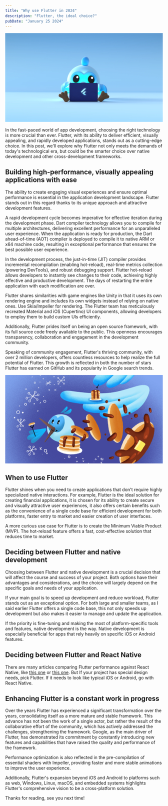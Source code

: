 ```yaml
---
title: "Why use Flutter in 2024"
description: "Flutter, the ideal choice?"
pubDate: "January 25 2024"
---
```


![dash-2024](../../../public/images/dash2024.webp)

In the fast-paced world of app development, choosing the right technology is more crucial than ever. Flutter, with its ability to deliver efficient, visually appealing, and rapidly developed applications, stands out as a cutting-edge choice. In this post, we'll explore why Flutter not only meets the demands of today's technological era, but could be the smarter choice over native development and other cross-development frameworks.

## Building high-performance, visually appealing applications with ease

The ability to create engaging visual experiences and ensure optimal performance is essential in the application development landscape. Flutter stands out in this regard thanks to its unique approach and attractive development features.

A rapid development cycle becomes imperative for effective iteration during the development phase. Dart compiler technology allows you to compile for multiple architectures, delivering excellent performance for an unparalleled user experience. When the application is ready for production, the Dart ahead-of-time (AOT) compiler is deployed to compile it to native ARM or x64 machine code, resulting in exceptional performance that ensures the best possible user experience.

In the development process, the just-in-time (JIT) compiler provides incremental recompilation (enabling hot-reload), real-time metrics collection (powering DevTools), and robust debugging support. Flutter hot-reload allows developers to instantly see changes to their code, achieving highly effective and productive development. The days of restarting the entire application with each modification are over.

Flutter shares similarities with game engines like Unity in that it uses its own rendering engine and includes its own widgets instead of relying on native ones. Use Skia/Impeller for rendering. The Flutter team has meticulously recreated Material and iOS (Cupertino) UI components, allowing developers to employ them to build custom UIs efficiently.

Additionally, Flutter prides itself on being an open source framework, with its full source code freely available to the public. This openness encourages transparency, collaboration and engagement in the development community.

Speaking of community engagement, Flutter's thriving community, with over 2 million developers, offers countless resources to help realize the full potential of Flutter. This growth is reflected in both the number of stars Flutter has earned on GitHub and its popularity in Google search trends.

![dash-2024](../../../public/images/dash.webp)

## When to use Flutter

Flutter shines when you need to create applications that don't require highly specialized native interactions. For example, Flutter is the ideal solution for creating financial applications, it is chosen for its ability to create secure and visually attractive user experiences, it also offers certain benefits such as the convenience of a single code base for efficient development for both platforms, faster entry to market and easier creation of user interfaces.

A more curious use case for Flutter is to create the Minimum Viable Product (MVP). The hot-reload feature offers a fast, cost-effective solution that reduces time to market.

## Deciding between Flutter and native development

Choosing between Flutter and native development is a crucial decision that will affect the course and success of your project. Both options have their advantages and considerations, and the choice will largely depend on the specific goals and needs of your application.

If your main goal is to speed up development and reduce workload, Flutter stands out as an exceptional option. For both large and smaller teams, as I said earlier Flutter offers a single code base, this not only speeds up development but also makes it easier to manage and update the application.

If the priority is fine-tuning and making the most of platform-specific tools and features, native development is the way. Native development is especially beneficial for apps that rely heavily on specific iOS or Android features.


## Deciding between Flutter and React Native

There are many articles comparing Flutter performance against React Native, like [this one](https://www.expertappdevs.com/blog/flutter-vs-react-native#:~:text=Flutter%20has%20a%20more%20expressive,the%20platform%20users%20will%20use.) or [this one](https://blog.codemagic.io/flutter-vs-react-native-a-developers-perspective/). But If your project has special design needs, pick Flutter. If it needs to look like typical iOS or Android, go with React Native.

## Enhancing Flutter is a constant work in progress

Over the years Flutter has experienced a significant transformation over the years, consolidating itself as a more mature and stable framework. This advance has not been the work of a single actor, but rather the result of the collaborative effort of the community, which has actively addressed the challenges, strengthening the framework. Google, as the main driver of Flutter, has demonstrated its commitment by constantly introducing new features and capabilities that have raised the quality and performance of the framework.

Performance optimization is also reflected in the pre-compilation of essential shaders with Impeller, providing faster and more stable animations to improve the user experience.

Additionally, Flutter's expansion beyond iOS and Android to platforms such as web, Windows, Linux, macOS, and embedded systems highlights Flutter's comprehensive vision to be a cross-platform solution.

Thanks for reading, see you next time!